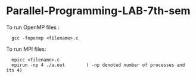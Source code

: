 # Parallel-Programming-LAB-7th-sem

To run OpenMP files : 
    
      gcc -fopenmp <filename>.c
      
To run MPI files:
    
      mpicc <filename>.c
      mpirun -np 4 ./a.out        ( -np denoted number of processes and its 4)
